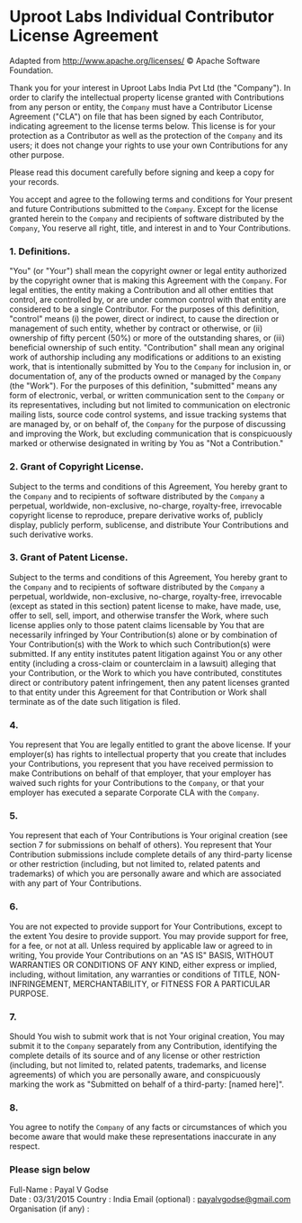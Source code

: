 # Uproot Labs Individual Contributor License Agreement

Adapted from http://www.apache.org/licenses/ © Apache Software Foundation.

Thank you for your interest in Uproot Labs India Pvt Ltd (the "Company"). In order to clarify the intellectual property
license granted with Contributions from any person or entity, the `Company` must have a Contributor License Agreement
("CLA") on file that has been signed by each Contributor, indicating agreement to the license terms below. This license
is for your protection as a Contributor as well as the protection of the `Company` and its users; it does not change
your rights to use your own Contributions for any other purpose.

Please read this document carefully before signing and keep a copy for your records.

You accept and agree to the following terms and conditions for Your present and future Contributions submitted to the
`Company`. Except for the license granted herein to the `Company` and recipients of software distributed by the
`Company`, You reserve all right, title, and interest in and to Your Contributions.

### 1. Definitions.
"You" (or "Your") shall mean the copyright owner or legal entity authorized by the copyright owner that is making this
Agreement with the `Company`. For legal entities, the entity making a Contribution and all other entities that control,
are controlled by, or are under common control with that entity are considered to be a single Contributor. For the
purposes of this definition, "control" means (i) the power, direct or indirect, to cause the direction or management of
such entity, whether by contract or otherwise, or (ii) ownership of fifty percent (50%) or more of the outstanding
shares, or (iii) beneficial ownership of such entity.  "Contribution" shall mean any original work of authorship
including any modifications or additions to an existing work, that is intentionally submitted by You to the `Company`
for inclusion in, or documentation of, any of the products owned or managed by the `Company` (the "Work"). For the
purposes of this definition, "submitted" means any form of electronic, verbal, or written communication sent to the
`Company` or its representatives, including but not limited to communication on electronic mailing lists, source code
control systems, and issue tracking systems that are managed by, or on behalf of, the `Company` for the purpose of
discussing and improving the Work, but excluding communication that is conspicuously marked or otherwise designated in
writing by You as "Not a Contribution."

### 2. Grant of Copyright License.
Subject to the terms and conditions of this Agreement, You hereby grant to the `Company` and to recipients of software
distributed by the `Company` a perpetual, worldwide, non-exclusive, no-charge, royalty-free, irrevocable copyright
license to reproduce, prepare derivative works of, publicly display, publicly perform, sublicense, and distribute Your
Contributions and such derivative works.

### 3. Grant of Patent License.
Subject to the terms and conditions of this Agreement, You hereby grant to the `Company` and to recipients of software
distributed by the `Company` a perpetual, worldwide, non-exclusive, no-charge, royalty-free, irrevocable (except as
stated in this section) patent license to make, have made, use, offer to sell, sell, import, and otherwise transfer the
Work, where such license applies only to those patent claims licensable by You that are necessarily infringed by Your
Contribution(s) alone or by combination of Your Contribution(s) with the Work to which such Contribution(s) were
submitted. If any entity institutes patent litigation against You or any other entity (including a cross-claim or
counterclaim in a lawsuit) alleging that your Contribution, or the Work to which you have contributed, constitutes
direct or contributory patent infringement, then any patent licenses granted to that entity under this Agreement for
that Contribution or Work shall terminate as of the date such litigation is filed.

### 4.
You represent that You are legally entitled to grant the above license.  If your employer(s) has rights to intellectual
property that you create that includes your Contributions, you represent that you have received permission to make
Contributions on behalf of that employer, that your employer has waived such rights for your Contributions to the
`Company`, or that your employer has executed a separate Corporate CLA with the `Company`.

### 5.
You represent that each of Your Contributions is Your original creation (see section 7 for submissions on behalf of
others). You represent that Your Contribution submissions include complete details of any third-party license or other
restriction (including, but not limited to, related patents and trademarks) of which you are personally aware and which
are associated with any part of Your Contributions.

### 6.
You are not expected to provide support for Your Contributions, except to the extent You desire to provide support. You
may provide support for free, for a fee, or not at all. Unless required by applicable law or agreed to in writing, You
provide Your Contributions on an "AS IS" BASIS, WITHOUT WARRANTIES OR CONDITIONS OF ANY KIND, either express or implied,
including, without limitation, any warranties or conditions of TITLE, NON-INFRINGEMENT, MERCHANTABILITY, or FITNESS FOR
A PARTICULAR PURPOSE.

### 7.
Should You wish to submit work that is not Your original creation, You may submit it to the `Company` separately from
any Contribution, identifying the complete details of its source and of any license or other restriction (including, but
not limited to, related patents, trademarks, and license agreements) of which you are personally aware, and
conspicuously marking the work as "Submitted on behalf of a third-party: [named here]".

### 8.
You agree to notify the `Company` of any facts or circumstances of which you become aware that would make these
representations inaccurate in any respect.


### Please sign below

Full-Name              : Payal V Godse	
Date                   : 03/31/2015
Country                : India
Email (optional)       : payalvgodse@gmail.com
Organisation (if any)  : 
